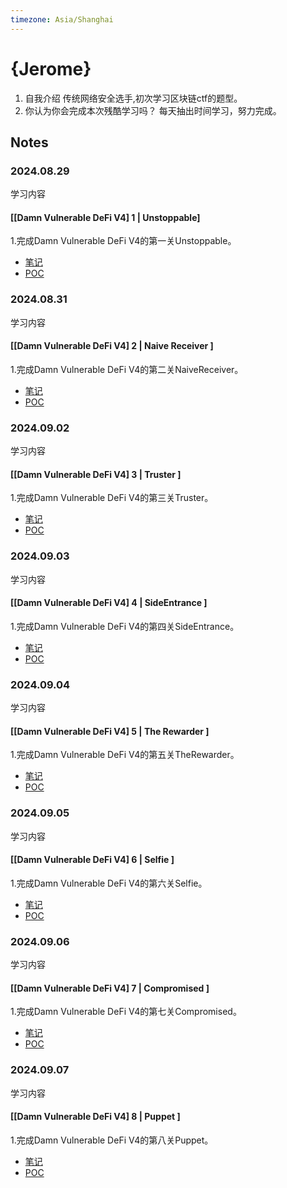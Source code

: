 ```yaml
---
timezone: Asia/Shanghai
---
```


# {Jerome}
1. 自我介绍
传统网络安全选手,初次学习区块链ctf的题型。
2. 你认为你会完成本次残酷学习吗？
每天抽出时间学习，努力完成。

## Notes

<!-- Content_START -->

### 2024.08.29
学习内容
#### [[Damn Vulnerable DeFi V4] 1 | Unstoppable]
1.完成Damn Vulnerable DeFi V4的第一关Unstoppable。
- [笔记](./Writeup/Jerome/A-DamnVulnerableDeFi/Unstoppable/Unstoppable.md)
- [POC](./Writeup/Jerome/A-DamnVulnerableDeFi/Unstoppable/Unstoppable.t.sol)

### 2024.08.31
学习内容
#### [[Damn Vulnerable DeFi V4] 2 | Naive Receiver ]
1.完成Damn Vulnerable DeFi V4的第二关NaiveReceiver。
- [笔记](./Writeup/Jerome/A-DamnVulnerableDeFi/Naivereceiver/NaiveReceiver.md)
- [POC](./Writeup/Jerome/A-DamnVulnerableDeFi/Naivereceiver/NaiveReceiver.t.sol)

### 2024.09.02
学习内容
#### [[Damn Vulnerable DeFi V4] 3 | Truster ]
1.完成Damn Vulnerable DeFi V4的第三关Truster。
- [笔记](./Writeup/Jerome/A-DamnVulnerableDeFi/Truster/Truster.md)
- [POC](./Writeup/Jerome/A-DamnVulnerableDeFi/Truster/Truster.t.sol)

### 2024.09.03
学习内容
#### [[Damn Vulnerable DeFi V4] 4 | SideEntrance ]
1.完成Damn Vulnerable DeFi V4的第四关SideEntrance。
- [笔记](./Writeup/Jerome/A-DamnVulnerableDeFi/SideEntrance/SideEntrance.md)
- [POC](./Writeup/Jerome/A-DamnVulnerableDeFi/SideEntrance/SideEntrance.t.sol)

### 2024.09.04
学习内容
#### [[Damn Vulnerable DeFi V4] 5 | The Rewarder ]
1.完成Damn Vulnerable DeFi V4的第五关TheRewarder。
- [笔记](./Writeup/Jerome/A-DamnVulnerableDeFi/TheRewarder/TheRewarder.md)
- [POC](./Writeup/Jerome/A-DamnVulnerableDeFi/TheRewarder/TheRewarder.t.sol)

### 2024.09.05
学习内容
#### [[Damn Vulnerable DeFi V4] 6 | Selfie ]
1.完成Damn Vulnerable DeFi V4的第六关Selfie。
- [笔记](./Writeup/Jerome/A-DamnVulnerableDeFi/Selfie/Selfie.md)
- [POC](./Writeup/Jerome/A-DamnVulnerableDeFi/Selfie/Selfie.t.sol)

### 2024.09.06
学习内容
#### [[Damn Vulnerable DeFi V4] 7 | Compromised ]
1.完成Damn Vulnerable DeFi V4的第七关Compromised。
- [笔记](./Writeup/Jerome/A-DamnVulnerableDeFi/Compromised/Compromised.md)
- [POC](./Writeup/Jerome/A-DamnVulnerableDeFi/Compromised/Compromised.t.sol)

### 2024.09.07
学习内容
#### [[Damn Vulnerable DeFi V4] 8 | Puppet ]
1.完成Damn Vulnerable DeFi V4的第八关Puppet。
- [笔记](./Writeup/Jerome/A-DamnVulnerableDeFi/Puppet/Puppet.md)
- [POC](./Writeup/Jerome/A-DamnVulnerableDeFi/Puppet/Puppet.t.sol)

<!-- Content_END -->
